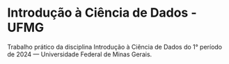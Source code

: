 # Introdução à Ciência de Dados - UFMG
Trabalho prático da disciplina Introdução à Ciência de Dados do 1° período de 2024 — Universidade Federal de Minas Gerais.